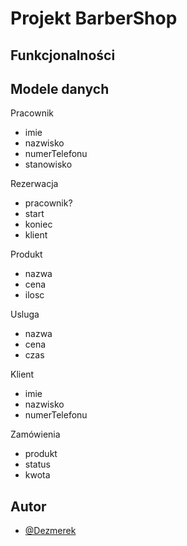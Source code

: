 # Projekt BarberShop

## Funkcjonalności

## Modele danych

Pracownik
- imie
- nazwisko
- numerTelefonu
- stanowisko

Rezerwacja
- pracownik?
- start
- koniec
- klient

Produkt
- nazwa
- cena
- ilosc

Usluga
- nazwa
- cena
- czas

Klient
- imie
- nazwisko
- numerTelefonu

Zamówienia
- produkt
- status
- kwota

## Autor
- [@Dezmerek](https://www.github.com/Dezmerek)

